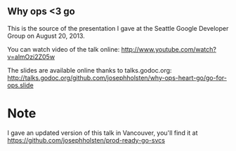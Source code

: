 Why ops <3 go
-----------

This is the source of the presentation I gave at the Seattle Google Developer Group on August 20, 2013.

You can watch video of the talk online:
http://www.youtube.com/watch?v=almOzi2Z05w

The slides are available online thanks to talks.godoc.org:
http://talks.godoc.org/github.com/josephholsten/why-ops-heart-go/go-for-ops.slide

Note
====

I gave an updated version of this talk in Vancouver, you'll find it at https://github.com/josephholsten/prod-ready-go-svcs

